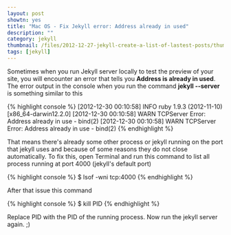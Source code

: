 ```yaml
---
layout: post
showtn: yes
title: "Mac OS - Fix Jekyll error: Address already in used"
description: ""
category: jekyll
thumbnail: /files/2012-12-27-jekyll-create-a-list-of-lastest-posts/thumbnail.png
tags: [jekyll]
---
```



Sometimes when you run Jekyll server locally to test the preview of your site,
you will encounter an error that tells you **Address is already in used**. The
error output in the console when you run the command **jekyll --server** is
something similar to this

{% highlight console %}
[2012-12-30 00:10:58] INFO  ruby 1.9.3 (2012-11-10) [x86_64-darwin12.2.0]
[2012-12-30 00:10:58] WARN  TCPServer Error: Address already in use - bind(2)
[2012-12-30 00:10:58] WARN  TCPServer Error: Address already in use - bind(2)
{% endhighlight %}

<!-- more -->

That means there's already some other process or jekyll running on the port that
jekyll uses and
because of some reasons they do not close automatically. To fix this, open
Terminal and run this command to list all process running at port 4000 (jekyll's
default port)

{% highlight console %}
$ lsof -wni tcp:4000
{% endhighlight %}

After that issue this command

{% highlight console %}
$ kill PID
{% endhighlight %}

Replace PID with the PID of the running process. Now run the jekyll server
again. ;)
